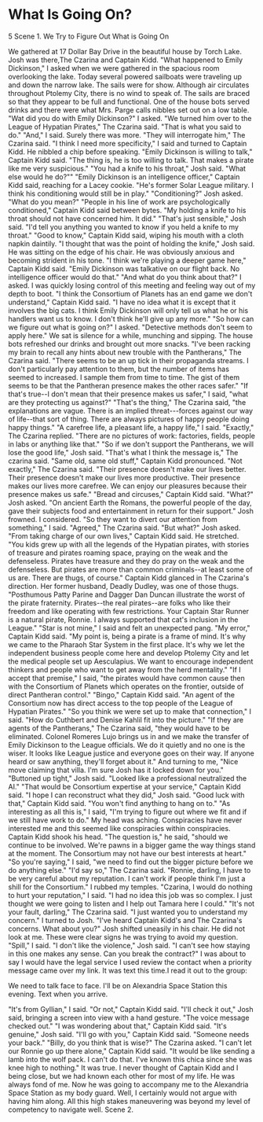 # What Is Going On? #


5 Scene 1. We Try to Figure Out What is Going On

We gathered at 17 Dollar Bay Drive in the beautiful house by Torch Lake.
Josh was there,The Czarina and Captain Kidd.
"What happened to Emily Dickinson," I asked when we were gathered in the
spacious room overlooking the lake. Today several powered sailboats were
traveling up and down the narrow lake. The sails were for show. Although
air circulates throughout Ptolemy City, there is no wind to speak of. The
sails are braced so that they appear to be full and functional. One of the
house bots served drinks and there were what Mrs. Parge calls nibbles set
out on a low table.
"Wat did you do with Emily Dickinson?" I asked.
"We turned him over to the League of Hypatian Pirates," The Czarina said.
"That is what you said to do."
"And," I said. Surely there was more.
"They will interrogate him," The Czarina said.
"I think I need more specificity," I said and turned to Captain Kidd.
He nibbled a chip before speaking.
"Emily Dickinson is willing to talk," Captain Kidd said. "The thing is, he
is too willing to talk. That makes a pirate like me very suspicious."
"You had a knife to his throat," Josh said. "What else would he do?""
"Emily Dickinson is an intelligence officer," Captain Kidd said, reaching
for a Lacey cookie. "He's former Solar League military. I think his
conditioning would still be in play."
"Conditioning?" Josh asked. "What do you mean?"
"People in his line of work are psychologically conditioned," Captain Kidd
said between bytes. "My holding a knife to his throat should not have
concerned him. It did."
"That's just sensible," Josh said. "I'd tell you anything you wanted to
know if you held a knife to my throat."
"Good to know," Captain Kidd said, wiping his mouth with a cloth napkin
daintily.
"I thought that was the point of holding the knife," Josh said. He was
sitting on the edge of his chair. He was obviously anxious and becoming
strident in his tone.
"I think we're playing a deeper game here," Captain Kidd said. "Emily
Dickinson was talkative on our flight back. No intelligence officer would
do that."
"And what do you think about that?" I asked. I was quickly losing control
of this meeting and feeling way out of my depth to boot.
"I think the Consortium of Planets has an end game we don't understand,"
Captain Kidd said. "I have no idea what it is except that it involves the
big cats. I think Emily Dickinson will only tell us what he or his handlers
want us to know. I don't think he'll give up any more."
"So how can we figure out what is going on?" I asked. "Detective methods
don't seem to apply here."
We sat is silence for a while, munching and sipping. The house bots
refreshed our drinks and brought out more snacks.
"I've been racking my brain to recall any hints about new trouble with the
Pantherans," The Czarina said. "There seems to be an up tick in their
propaganda streams. I don't particularly pay attention to them, but the
number of items has seemed to increased. I sample them from time to time.
The gist of them seems to be that the Pantheran presence makes the other
races safer."
"If that's true--I don't mean that their presence makes us safer," I said,
"what are they protecting us against?"
"That's the thing," The Czarina said, "the explanations are vague. There is
an implied threat---forces against our way of life--that sort of thing.
There are always pictures of happy people doing happy things."
"A carefree life, a pleasant life, a happy life," I said.
"Exactly," The Czarina replied. "There are no pictures of work: factories,
fields, people in labs or anything like that."
"So if we don't support the Pantherans, we will lose the good life," Josh
said.
"That's what I think the message is," The czarina said.
"Same old, same old stuff," Captain Kidd pronounced.
"Not exactly," The Czarina said. "Their presence doesn't make our lives
better. Their presence doesn't make our lives more productive. Their
presence makes our lives more carefree. We can enjoy our pleasures because
their presence makes us safe."
"Bread and circuses," Captain Kidd said.
"What?" Josh asked.
"On ancient Earth the Romans, the powerful people of the day, gave their
subjects food and entertainment in return for their support."
Josh frowned. I considered.
"So they want to divert our attention from something," I said.
"Agreed," The Czarina said.
"But what?" Josh asked.
"From taking charge of our own lives," Captain Kidd said. He stretched.
"You kids grew up with all the legends of the Hypatian pirates, with
stories of treasure and pirates roaming space, praying on the weak and the
defenseless. Pirates have treasure and they do pray on the weak and the
defenseless. But pirates are more than common criminals--at least some of
us are. There are thugs, of course." Captain Kidd glanced in The Czarina's
direction. Her former husband, Deadly Dudley, was one of those thugs.
"Posthumous Patty Parine and Dagger Dan Duncan illustrate the worst of the
pirate fraternity. Pirates--the real pirates--are folks who like their
freedom and like operating with few restrictions. Your Captain Star Runner
is a natural pirate, Ronnie. I always supported that cat's inclusion in the
League."
"Star is not mine," I said and felt an unexpected pang.
"My error," Captain Kidd said. "My point is, being a pirate is a frame of
mind. It's why we came to the Pharaoh Star System in the first place. It's
why we let the independent business people come here and develop Ptolemy
City and let the medical people set up Aesculapius. We want to encourage
independent thinkers and people who want to get away from the herd
mentality."
"If I accept that premise," I said, "the pirates would have common cause
then with the Consortium of Planets which operates on the frontier, outside
of direct Pantheran control."
"Bingo," Captain Kidd said. "An agent of the Consortium now has direct
access to the top people of the League of Hypatian Pirates."
"So you think we were set up to make that connection," I said. "How do
Cuthbert and Denise Kahlil fit into the picture."
"If they are agents of the Pantherans," The Czarina said, "they would have
to be eliminated. Colonel Romeres Lujo brings us in and we make the
transfer of Emily Dickinson to the League officials. We do it quietly and
no one is the wiser. It looks like League justice and everyone goes on
their way. If anyone heard or saw anything, they'll forget about it." And
turning to me, "Nice move claiming that villa. I'm sure Josh has it locked
down for you."
"Buttoned up tight," Josh said. "Looked like a professional neutralized the
AI."
"That would be Consortium expertise at your service," Captain Kidd said.
"I hope I can reconstruct what they did," Josh said.
"Good luck with that," Captain Kidd said. "You won't find anything to hang
on to."
"As interesting as all this is," I said, "I'm trying to figure out where we
fit and if we still have work to do." My head was aching. Conspiracies have
never interested me and this seemed like conspiracies within conspiracies.
Captain Kidd shook his head. "The question is," he said, "should we
continue to be involved. We're pawns in a bigger game the way things stand
at the moment. The Consortium may not have our best interests at heart."
"So you're saying," I said, "we need to find out the bigger picture before
we do anything else."
"I'd say so," The Czarina said. "Ronnie, darling, I have to be very careful
about my reputation. I can't work if people think I'm just a shill for the
Consortium."
I rubbed my temples. "Czarina, I would do nothing to hurt your reputation,"
I said. "I had no idea this job was so complex. I just thought we were
going to listen and I help out Tamara here I could."
"It's not your fault, darling," The Czarina said. "I just wanted you to
understand my concern."
I turned to Josh. "I've heard Captain Kidd's and The Czarina's concerns.
What about you?"
Josh shifted uneasily in his chair. He did not look at me. These were clear
signs he was trying to avoid my question.
"Spill," I said.
"I don't like the violence," Josh said. "I can't see how staying in this
one makes any sense. Can you break the contract?"
I was about to say I would have the legal service I used review the contact
when a priority message came over my link. It was text this time.I read it
out to the group:

We need to talk face to face. I'll be on Alexandria Space Station this
evening. Text when you arrive.

"It's from Gyllian," I said.
"Or not," Captain Kidd said.
"I'll check it out," Josh said, bringing a screen into view with a hand
gesture. "The voice message checked out."
"I was wondering about that," Captain Kidd said.
"It's genuine," Josh said.
"I'll go with you," Captain Kidd said. "Someone needs your back."
"Billy, do you think that is wise?" The Czarina asked.
"I can't let our Ronnie go up there alone," Captain Kidd said. "It would be
like sending a lamb into the wolf pack. I can't do that. I've known this
chica since she was knee high to nothing."
It was true. I never thought of Captain Kidd and I being close, but we had
known each other for most of my life. He was always fond of me. Now he was
going to accompany me to the Alexandria Space Station as my body guard.
Well, I certainly would not argue with having him along. All this high
stakes maneuvering was beyond my level of competency to navigate well.
Scene 2. 
